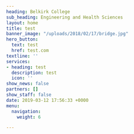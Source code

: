 ```yaml
---
heading: Belkirk College
sub_heading: Engineering and Health Sciences
layout: home
title: test
banner_image: "/uploads/2018/02/17/bridge.jpg"
hero_button:
  text: test
  href: test.com
textline: ''
services:
- heading: test
  description: test
  icon: ''
show_news: false
partners: []
show_staff: false
date: 2019-03-12 17:56:33 +0000
menu:
  navigation:
    weight: 6

---
```

